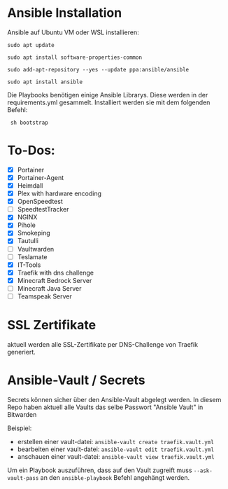 # Ansible Installation

Ansible auf Ubuntu VM oder WSL installieren:

`sudo apt update`

`sudo apt install software-properties-common`

`sudo add-apt-repository --yes --update ppa:ansible/ansible`

`sudo apt install ansible`

Die Playbooks benötigen einige Ansible Librarys. Diese werden in der requirements.yml gesammelt.
Installiert werden sie mit dem folgenden Befehl:

<code> sh bootstrap </code>

# To-Dos:

- [X] Portainer 
- [X] Portainer-Agent
- [X] Heimdall
- [X] Plex with hardware encoding
- [X] OpenSpeedtest
- [ ] SpeedtestTracker
- [X] NGINX
- [X] Pihole
- [X] Smokeping
- [X] Tautulli
- [ ] Vaultwarden
- [ ] Teslamate
- [X] IT-Tools
- [X] Traefik with dns challenge
- [X] Minecraft Bedrock Server
- [ ] Minecraft Java Server
- [ ] Teamspeak Server

# SSL Zertifikate

aktuell werden alle SSL-Zertifikate per DNS-Challenge von Traefik generiert.

# Ansible-Vault / Secrets

Secrets können sicher über den Ansible-Vault abgelegt werden.
In diesem Repo haben aktuell alle Vaults das selbe Passwort "Ansible Vault" in Bitwarden

Beispiel:

- erstellen einer vault-datei: `ansible-vault create traefik.vault.yml`
- bearbeiten einer vault-datei: `ansible-vault edit traefik.vault.yml`
- anschauen einer vault-datei: `ansible-vault view traefik.vault.yml`

Um ein Playbook auszuführen, dass auf den Vault zugreift muss `--ask-vault-pass` an den `ansible-playbook` Befehl angehängt werden.
